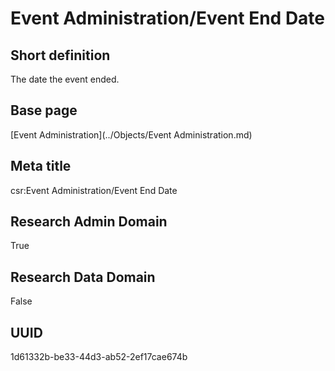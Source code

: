 # Event Administration/Event End Date
## Short definition
The date the event ended.
## Base page
[Event Administration](../Objects/Event Administration.md)
## Meta title
csr:Event Administration/Event End Date
## Research Admin Domain
True
## Research Data Domain
False
## UUID
1d61332b-be33-44d3-ab52-2ef17cae674b
